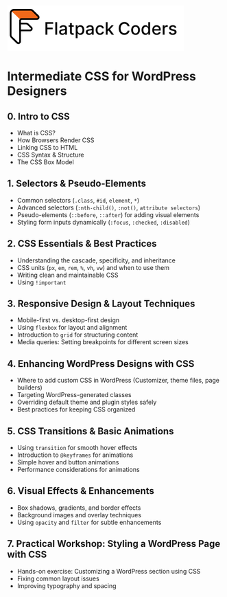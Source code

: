![Flatpack Coders Logo](./Assets/Logo_TypeAll_Black_Orange%20(1).jpg)

# **Intermediate CSS for WordPress Designers**

## **0. Intro to CSS**

- What is CSS?
- How Browsers Render CSS
- Linking CSS to HTML
- CSS Syntax & Structure
- The CSS Box Model

## **1. Selectors & Pseudo-Elements**  

- Common selectors (`.class`, `#id`, `element`, `*`)  
- Advanced selectors (`:nth-child()`, `:not()`, `attribute selectors`)  
- Pseudo-elements (`::before`, `::after`) for adding visual elements  
- Styling form inputs dynamically (`:focus`, `:checked`, `:disabled`)  

## **2. CSS Essentials & Best Practices**  

- Understanding the cascade, specificity, and inheritance  
- CSS units (`px`, `em`, `rem`, `%`, `vh`, `vw`) and when to use them  
- Writing clean and maintainable CSS
- Using `!important`

## **3. Responsive Design & Layout Techniques**  

- Mobile-first vs. desktop-first design  
- Using `flexbox` for layout and alignment  
- Introduction to `grid` for structuring content  
- Media queries: Setting breakpoints for different screen sizes  

## **4. Enhancing WordPress Designs with CSS**  

- Where to add custom CSS in WordPress (Customizer, theme files, page builders)  
- Targeting WordPress-generated classes  
- Overriding default theme and plugin styles safely  
- Best practices for keeping CSS organized  

## **5. CSS Transitions & Basic Animations**  

- Using `transition` for smooth hover effects  
- Introduction to `@keyframes` for animations  
- Simple hover and button animations  
- Performance considerations for animations  

## **6. Visual Effects & Enhancements**  

- Box shadows, gradients, and border effects  
- Background images and overlay techniques  
- Using `opacity` and `filter` for subtle enhancements 

## **7. Practical Workshop: Styling a WordPress Page with CSS**  

- Hands-on exercise: Customizing a WordPress section using CSS  
- Fixing common layout issues  
- Improving typography and spacing  
